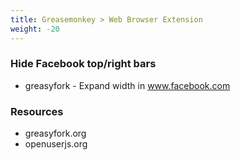 ```yaml
---
title: Greasemonkey > Web Browser Extension
weight: -20
---
```


### Hide Facebook top/right bars
- greasyfork - Expand width in www.facebook.com

### Resources
- greasyfork.org
- openuserjs.org
